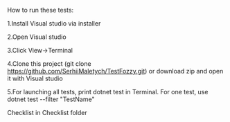 How to run these tests:

1.Install Visual studio via installer

2.Open Visual studio

3.Click View->Terminal

4.Clone this project  (git clone https://github.com/SerhiiMaletych/TestFozzy.git) or download zip and open it with Visual studio

5.For launching all tests, print dotnet test in Terminal. For one test, use dotnet test --filter "TestName"

Checklist in Checklist folder
